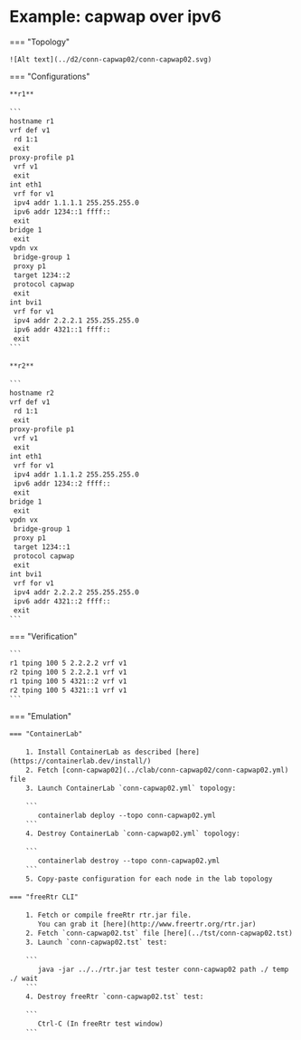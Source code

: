 # Example: capwap over ipv6

=== "Topology"

    ![Alt text](../d2/conn-capwap02/conn-capwap02.svg)

=== "Configurations"

    **r1**

    ```
    hostname r1
    vrf def v1
     rd 1:1
     exit
    proxy-profile p1
     vrf v1
     exit
    int eth1
     vrf for v1
     ipv4 addr 1.1.1.1 255.255.255.0
     ipv6 addr 1234::1 ffff::
     exit
    bridge 1
     exit
    vpdn vx
     bridge-group 1
     proxy p1
     target 1234::2
     protocol capwap
     exit
    int bvi1
     vrf for v1
     ipv4 addr 2.2.2.1 255.255.255.0
     ipv6 addr 4321::1 ffff::
     exit
    ```

    **r2**

    ```
    hostname r2
    vrf def v1
     rd 1:1
     exit
    proxy-profile p1
     vrf v1
     exit
    int eth1
     vrf for v1
     ipv4 addr 1.1.1.2 255.255.255.0
     ipv6 addr 1234::2 ffff::
     exit
    bridge 1
     exit
    vpdn vx
     bridge-group 1
     proxy p1
     target 1234::1
     protocol capwap
     exit
    int bvi1
     vrf for v1
     ipv4 addr 2.2.2.2 255.255.255.0
     ipv6 addr 4321::2 ffff::
     exit
    ```

=== "Verification"

    ```
    r1 tping 100 5 2.2.2.2 vrf v1
    r2 tping 100 5 2.2.2.1 vrf v1
    r1 tping 100 5 4321::2 vrf v1
    r2 tping 100 5 4321::1 vrf v1
    ```

=== "Emulation"

    === "ContainerLab"

        1. Install ContainerLab as described [here](https://containerlab.dev/install/)  
        2. Fetch [conn-capwap02](../clab/conn-capwap02/conn-capwap02.yml) file  
        3. Launch ContainerLab `conn-capwap02.yml` topology:  

        ```
           containerlab deploy --topo conn-capwap02.yml  
        ```
        4. Destroy ContainerLab `conn-capwap02.yml` topology:  

        ```
           containerlab destroy --topo conn-capwap02.yml  
        ```
        5. Copy-paste configuration for each node in the lab topology

    === "freeRtr CLI"

        1. Fetch or compile freeRtr rtr.jar file.  
           You can grab it [here](http://www.freertr.org/rtr.jar)  
        2. Fetch `conn-capwap02.tst` file [here](../tst/conn-capwap02.tst)  
        3. Launch `conn-capwap02.tst` test:  

        ```
           java -jar ../../rtr.jar test tester conn-capwap02 path ./ temp ./ wait
        ```
        4. Destroy freeRtr `conn-capwap02.tst` test:  

        ```
           Ctrl-C (In freeRtr test window)
        ```

